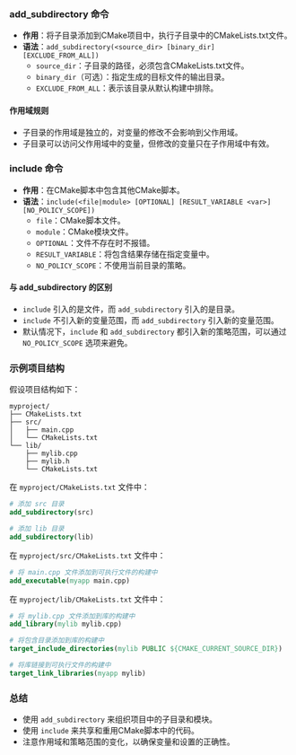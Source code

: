 ﻿### add_subdirectory 命令
- **作用**：将子目录添加到CMake项目中，执行子目录中的CMakeLists.txt文件。
- **语法**：`add_subdirectory(<source_dir> [binary_dir] [EXCLUDE_FROM_ALL])`
  - `source_dir`：子目录的路径，必须包含CMakeLists.txt文件。
  - `binary_dir`（可选）：指定生成的目标文件的输出目录。
  - `EXCLUDE_FROM_ALL`：表示该目录从默认构建中排除。

#### 作用域规则
- 子目录的作用域是独立的，对变量的修改不会影响到父作用域。
- 子目录可以访问父作用域中的变量，但修改的变量只在子作用域中有效。

### include 命令
- **作用**：在CMake脚本中包含其他CMake脚本。
- **语法**：`include(<file|module> [OPTIONAL] [RESULT_VARIABLE <var>] [NO_POLICY_SCOPE])`
  - `file`：CMake脚本文件。
  - `module`：CMake模块文件。
  - `OPTIONAL`：文件不存在时不报错。
  - `RESULT_VARIABLE`：将包含结果存储在指定变量中。
  - `NO_POLICY_SCOPE`：不使用当前目录的策略。

#### 与 add_subdirectory 的区别
- `include` 引入的是文件，而 `add_subdirectory` 引入的是目录。
- `include` 不引入新的变量范围，而 `add_subdirectory` 引入新的变量范围。
- 默认情况下，`include` 和 `add_subdirectory` 都引入新的策略范围，可以通过 `NO_POLICY_SCOPE` 选项来避免。

### 示例项目结构
假设项目结构如下：
```
myproject/
├── CMakeLists.txt
├── src/
│   ├── main.cpp
│   └── CMakeLists.txt
└── lib/
    ├── mylib.cpp
    ├── mylib.h
    └── CMakeLists.txt
```
在 `myproject/CMakeLists.txt` 文件中：
```cmake
# 添加 src 目录
add_subdirectory(src)

# 添加 lib 目录
add_subdirectory(lib)
```
在 `myproject/src/CMakeLists.txt` 文件中：
```cmake
# 将 main.cpp 文件添加到可执行文件的构建中
add_executable(myapp main.cpp)
```
在 `myproject/lib/CMakeLists.txt` 文件中：
```cmake
# 将 mylib.cpp 文件添加到库的构建中
add_library(mylib mylib.cpp)

# 将包含目录添加到库的构建中
target_include_directories(mylib PUBLIC ${CMAKE_CURRENT_SOURCE_DIR})

# 将库链接到可执行文件的构建中
target_link_libraries(myapp mylib)
```

### 总结
- 使用 `add_subdirectory` 来组织项目中的子目录和模块。
- 使用 `include` 来共享和重用CMake脚本中的代码。
- 注意作用域和策略范围的变化，以确保变量和设置的正确性。

